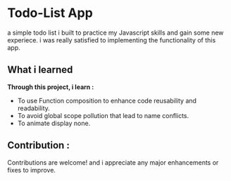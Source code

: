 # Todo-List App
a simple todo list i built to practice my Javascript skills and gain some new experiece. i was really satisfied to implementing the functionality of this app.


## What i learned
**Through this project, i learn :**
- To use Function composition to enhance code reusability and readability.
- To avoid global scope pollution that lead to name conflicts.
- To animate display none.

## Contribution :
Contributions are welcome! and i appreciate any major enhancements or fixes to improve.